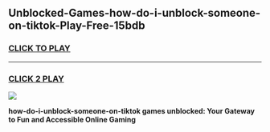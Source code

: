 
## Unblocked-Games-how-do-i-unblock-someone-on-tiktok-Play-Free-15bdb
<h3>
<a href="https://premium76.site?title=how-do-i-unblock-someone-on-tiktok&ref=23A">CLICK TO PLAY</a></h3>
<hr>

<h3>
<a href="https://premium76.site?title=how-do-i-unblock-someone-on-tiktok&ref=23A">CLICK 2 PLAY</a>
  
</h3>

<a href="https://premium76.site?title=how-do-i-unblock-someone-on-tiktok&ref=23A"><img src="https://clearcache.store/games.png"></a>


**how-do-i-unblock-someone-on-tiktok games unblocked: Your Gateway to Fun and Accessible Online Gaming**
